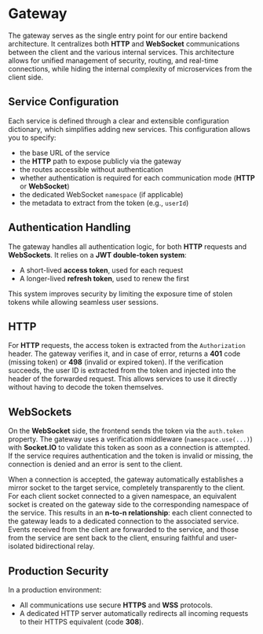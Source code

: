 # Gateway

The gateway serves as the single entry point for our entire backend architecture. It centralizes both **HTTP** and
**WebSocket** communications between the client and the various internal services. This architecture allows for unified
management of security, routing, and real-time connections, while hiding the internal complexity of microservices from
the client side.

## Service Configuration

Each service is defined through a clear and extensible configuration dictionary, which simplifies adding new services.
This configuration allows you to specify:

- the base URL of the service
- the **HTTP** path to expose publicly via the gateway
- the routes accessible without authentication
- whether authentication is required for each communication mode (**HTTP** or **WebSocket**)
- the dedicated WebSocket `namespace` (if applicable)
- the metadata to extract from the token (e.g., `userId`)

## Authentication Handling

The gateway handles all authentication logic, for both **HTTP** requests and **WebSockets**. It relies on a **JWT
double-token system**:

- A short-lived **access token**, used for each request
- A longer-lived **refresh token**, used to renew the first

This system improves security by limiting the exposure time of stolen tokens while allowing seamless user sessions.

## HTTP

For **HTTP** requests, the access token is extracted from the `Authorization` header. The gateway verifies it, and in
case of error, returns a **401** code (missing token) or **498** (invalid or expired token). If the verification
succeeds, the user ID is extracted from the token and injected into the header of the forwarded request. This allows
services to use it directly without having to decode the token themselves.

## WebSockets

On the **WebSocket** side, the frontend sends the token via the `auth.token` property. The gateway uses a verification
middleware (`namespace.use(...)`) with **Socket.IO** to validate this token as soon as a connection is attempted. If the
service requires authentication and the token is invalid or missing, the connection is denied and an error is sent to
the client.

When a connection is accepted, the gateway automatically establishes a mirror socket to the target service, completely
transparently to the client. For each client socket connected to a given namespace, an equivalent socket is created on
the gateway side to the corresponding namespace of the service. This results in an **n-to-n relationship**: each client
connected to the gateway leads to a dedicated connection to the associated service. Events received from the client are
forwarded to the service, and those from the service are sent back to the client, ensuring faithful and user-isolated
bidirectional relay.

## Production Security

In a production environment:

- All communications use secure **HTTPS** and **WSS** protocols.
- A dedicated HTTP server automatically redirects all incoming requests to their HTTPS equivalent (code **308**).